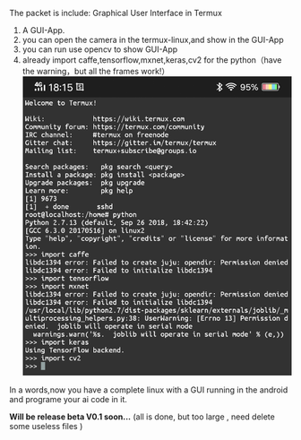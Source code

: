 The packet is include: Graphical User Interface in Termux

1. A GUI-App.
2. you can open the camera in the termux-linux,and show in the GUI-App
3. you can run use opencv to show GUI-App
4. already import caffe,tensorflow,mxnet,keras,cv2 for the python（have the warning，but all the frames work!）
![p1](aiframe.png)



In a words,now you have a complete linux with a GUI running in the android and programe your ai code in it. 

<b>Will be release beta V0.1 soon...</b> 
(all is done, but too large ,  need delete some useless files )
